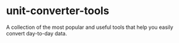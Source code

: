 # unit-converter-tools
A collection of the most popular and useful tools that help you easily convert day-to-day data.

